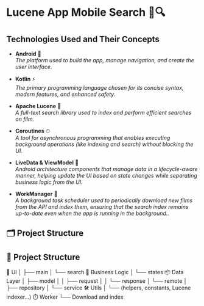 # Lucene App Mobile Search 🚀🔍

## Technologies Used and Their Concepts

- **Android** 📱  
  *The platform used to build the app, manage navigation, and create the user interface.*

- **Kotlin** ⚡  
  *The primary programming language chosen for its concise syntax, modern features, and enhanced safety.*

- **Apache Lucene** 🔎  
  *A full-text search library used to index and perform efficient searches on film.*

- **Coroutines** ⏱  
  *A tool for asynchronous programming that enables executing background operations (like indexing and search) without blocking the UI.*

- **LiveData & ViewModel** 🔄  
  *Android architecture components that manage data in a lifecycle-aware manner, helping update the UI based on state changes while separating business logic from the UI.*

- **WorkManager** 🔄  
  *A background task scheduler used to periodically download new films from the API and index them, ensuring that the search index remains up-to-date even when the app is running in the background..*

## 🗂️ Project Structure

## 📁 Project Structure

🎨 UI
│   ├── main
│   └── search
🧠 Business Logic
│   └── states
📦 Data Layer
│   ├── model
│   │   ├── request
│   │   └── response
│   └── remote
│       ├── repository
│       └── service
🛠 Utils
│   └── (helpers, constants, Lucene indexer...)
⏱ Worker
    └── Download and index



